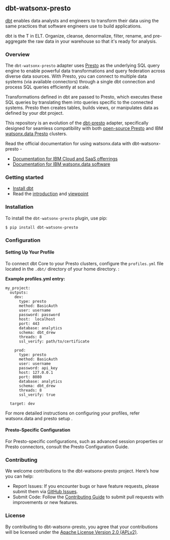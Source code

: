 ## dbt-watsonx-presto

[dbt](https://www.getdbt.com/) enables data analysts and engineers to transform their data using the same practices that software engineers use to build applications.

dbt is the T in ELT. Organize, cleanse, denormalize, filter, rename, and pre-aggregate the raw data in your warehouse so that it's ready for analysis.

### Overview

The `dbt-watsonx-presto` adapter uses [Presto](https://prestodb.io/) as the underlying SQL query engine to enable powerful data transformations and query federation across diverse data sources. With Presto, you can connect to multiple data systems (via available connectors) through a single dbt connection and process SQL queries efficiently at scale.

Transformations defined in dbt are passed to Presto, which executes these SQL queries by translating them into queries specific to the connected systems. Presto then creates tables, builds views, or manipulates data as defined by your dbt project.

This repository is an evolution of the [dbt-presto](https://github.com/dbt-labs/dbt-presto) adapter, specifically designed for seamless compatibility with both [open-source Presto](https://prestodb.io/) and IBM [watsonx.data Presto](https://www.ibm.com/products/watsonx-data) clusters.


Read the official documentation for using watsonx.data with dbt-watsonx-presto -

- [Documentation for IBM Cloud and SaaS offerrings](https://cloud.ibm.com/docs/watsonxdata?topic=watsonxdata-dbt_watsonx_presto)
- [Documentation for IBM watsonx.data software](https://ibmdocs-test.dcs.ibm.com/docs/en/SSDZ38_2.1.x_test?topic=integration-data-build-tool-adapter-presto)

### Getting started

- [Install dbt](https://docs.getdbt.com/docs/core/installation-overview)
- Read the [introduction](https://docs.getdbt.com/docs/introduction) and [viewpoint](https://docs.getdbt.com/community/resources/viewpoint)

### Installation
To install the `dbt-watsonx-presto` plugin, use pip:
```
$ pip install dbt-watsonx-presto
```

### Configuration
#### Setting Up Your Profile

To connect dbt Core to your Presto clusters, configure the `profiles.yml` file located in the `.dbt/` directory of your home directory. :

**Example profiles.yml entry:**
```
my_project:
  outputs:
    dev:
      type: presto
      method: BasicAuth
      user: username
      password: password
      host:  localhost
      port: 443
      database: analytics
      schema: dbt_drew
      threads: 8
      ssl_verify: path/to/certificate
      
    prod:
      type: presto
      method: BasicAuth
      user: username
      password: api_key
      host: 127.0.0.1
      port: 8080
      database: analytics
      schema: dbt_drew
      threads: 8
      ssl_verify: true
      
  target: dev
```
For more detailed instructions on configuring your profiles, refer watsonx.data and presto setup    .

#### Presto-Specific Configuration
For Presto-specific configurations, such as advanced session properties or Presto connectors, consult the Presto Configuration Guide.

### Contributing
We welcome contributions to the dbt-watsonx-presto project. Here’s how you can help:

- Report Issues: If you encounter bugs or have feature requests, please submit them via [GitHub Issues](https://github.com/IBM/dbt-watsonx-presto/issues).
- Submit Code: Follow the [Contributing Guide](https://github.com/IBM/dbt-watsonx-presto/blob/main/CONTRIBUTING.md) to submit pull requests with improvements or new features.


### License
By contributing to dbt-watsonx-presto, you agree that your contributions will be licensed under the [Apache License Version 2.0 (APLv2)](https://github.com/IBM/dbt-watsonx-presto/blob/main/LICENSE).